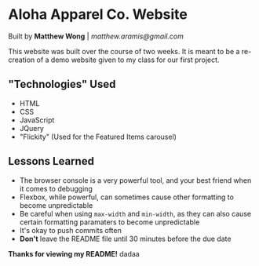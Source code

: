 # Aloha Apparel Co. Website

Built by **Matthew Wong** | _matthew.aramis@gmail.com_

This website was built over the course of two weeks. It is meant to be a re-creation of a demo website given to my class for our first project.

## "Technologies" Used

- HTML
- CSS
- JavaScript
- JQuery
- "Flickity" (Used for the Featured Items carousel)

## Lessons Learned

- The browser console is a very powerful tool, and your best friend when it comes to debugging
- Flexbox, while powerful, can sometimes cause other formatting to become unpredictable
- Be careful when using `max-width` and `min-width`, as they can also cause certain formatting paramaters to become unpredictable
- It's okay to push commits often
- **Don't** leave the README file until 30 minutes before the due date

**Thanks for viewing my README!**
dadaa

